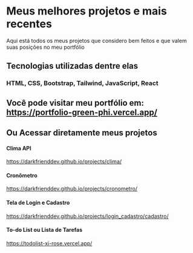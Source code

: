 # Meus melhores projetos e mais recentes
Aqui está todos os meus projetos que considero bem feitos e que valem suas posições no meu portfólio

## Tecnologias utilizadas dentre elas
### HTML, CSS, Bootstrap, Tailwind, JavaScript, React


## Você pode visitar meu portfólio em: https://portfolio-green-phi.vercel.app/

## Ou Acessar diretamente meus projetos

#### Clima API
https://darkfrienddev.github.io/projects/clima/

#### Cronômetro
https://darkfrienddev.github.io/projects/cronometro/

#### Tela de Login e Cadastro
https://darkfrienddev.github.io/projects/login_cadastro/cadastro/

#### To-do List ou Lista de Tarefas
https://todolist-xi-rose.vercel.app/
